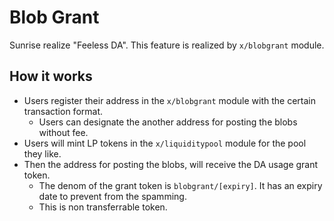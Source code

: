 # Blob Grant

Sunrise realize "Feeless DA". This feature is realized by `x/blobgrant` module.

## How it works

- Users register their address in the `x/blobgrant` module with the certain transaction format.
  - Users can designate the another address for posting the blobs without fee.
- Users will mint LP tokens in the `x/liquiditypool` module for the pool they like.
- Then the address for posting the blobs, will receive the DA usage grant token.
  - The denom of the grant token is `blobgrant/[expiry]`. It has an expiry date to prevent from the spamming.
  - This is non transferrable token.
